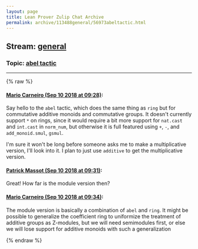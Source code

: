```yaml
---
layout: page
title: Lean Prover Zulip Chat Archive 
permalink: archive/113488general/56973abeltactic.html
---
```


## Stream: [general](index.html)
### Topic: [abel tactic](56973abeltactic.html)

---


{% raw %}
#### [ Mario Carneiro (Sep 10 2018 at 09:28)](https://leanprover.zulipchat.com/#narrow/stream/113488-general/topic/abel%20tactic/near/133643278):
Say hello to the `abel` tactic, which does the same thing as `ring` but for commutative additive monoids and commutative groups. It doesn't currently support `*` on rings, since it would require a bit more support for `nat.cast` and `int.cast` in `norm_num`, but otherwise it is full featured using `+`, `-`, and `add_monoid.smul`, `gsmul`.

I'm sure it won't be long before someone asks me to make a multiplicative version, I'll look into it. I plan to just use `additive` to get the multiplicative version.

#### [ Patrick Massot (Sep 10 2018 at 09:31)](https://leanprover.zulipchat.com/#narrow/stream/113488-general/topic/abel%20tactic/near/133643396):
Great! How far is the module version then?

#### [ Mario Carneiro (Sep 10 2018 at 09:34)](https://leanprover.zulipchat.com/#narrow/stream/113488-general/topic/abel%20tactic/near/133643560):
The module version is basically a combination of `abel` and `ring`. It might be possible to generalize the coefficient ring to uniformize the treatment of additive groups as Z-modules, but we will need semimodules first, or else we will lose support for additive monoids with such a generalization


{% endraw %}
